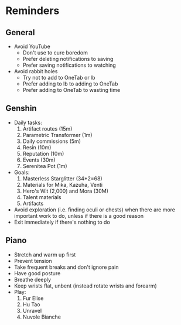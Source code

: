 # Reminders

## General

- Avoid YouTube
	- Don't use to cure boredom
	- Prefer deleting notifications to saving
	- Prefer saving notifications to watching
- Avoid rabbit holes
	- Try not to add to OneTab or lb
	- Prefer adding to lb to adding to OneTab
	- Prefer adding to OneTab to wasting time

## Genshin

- Daily tasks:
	1. Artifact routes (15m)
	2. Parametric Transformer (1m)
	3. Daily commissions (5m)
	4. Resin (10m)
	5. Reputation (10m)
	6. Events (30m)
	7. Serenitea Pot (1m)
- Goals:
	1. Masterless Starglitter (34\*2=68)
	2. Materials for Mika, Kazuha, Venti
	3. Hero's Wit (2,000) and Mora (30M)
	4. Talent materials
	5. Artifacts
- Avoid exploration (i.e. finding oculi or chests)
  when there are more important work to do,
  unless if there is a good reason
- Exit immediately if there's nothing to do

## Piano

- Stretch and warm up first
- Prevent tension
- Take frequent breaks and don't ignore pain
- Have good posture
- Breathe deeply
- Keep wrists flat, unbent (instead rotate wrists and forearm)
- Play:
	1. Fur Elise
	2. Hu Tao
	3. Unravel
	4. Nuvole Bianche


